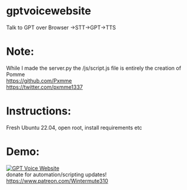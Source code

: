 # gptvoicewebsite
Talk to GPT over Browser ->STT->GPT->TTS

# Note:  
While I made the server.py the /js/script.js file is entirely the creation of Pomme  
https://github.com/Pxmme  
https://twitter.com/pxmme1337  


# Instructions:
Fresh Ubuntu 22.04, open root, install requirements etc


# Demo: 
[![GPT Voice Website](https://img.youtube.com/vi/mGhKgAiBPrY/0.jpg)](https://youtu.be/mGhKgAiBPrY)  
donate for automation/scripting updates! https://www.patreon.com/Wintermute310  
 
